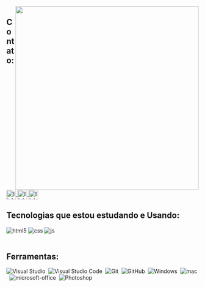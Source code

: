 <img align="right" height="480em" src="https://raw.githubusercontent.com/gist/GhostDani/5d63bd472e0570ec1de7fb13d1095067/raw/be3adbe44c770b1210927235822d35c022e490f7/githubcard.svg"/>

## Contato:

<a href="https://linkedin.com/in/danielsilva-701a29" target="_blank">
  <img align="center" height="25em" src="https://img.shields.io/badge/-Daniel Silva-05122A?style=flat&logo=linkedin" alt="linkedin"/>
</a>
<a href="https://www.criaseu.site" target="_blank">
  <img align="center" height="25em" src="https://img.shields.io/badge/-criaseu.site-05122A?style=flat&logo=internet-explorer" alt="linkedin"/>
</a>
<a href="https://api.whatsapp.com/message/F3NDT5UHQQ5DK1?autoload=1&app_absent=0" target="_blank">
  <img align="center" height="25em" src="https://img.shields.io/badge/-Whatsapp-05122A?style=flat&logo=whatsapp" alt="linkedin"/>
</a>

## Tecnologias que estou estudando e Usando:

<div style="display: inline_block">
  <img align="center" alt="html5" src="https://img.shields.io/badge/HTML5-E34F26?style=for-the-badge&logo=html5&logoColor=white" />
  <img align="center" alt="css" src="https://img.shields.io/badge/CSS3-1572B6?style=for-the-badge&logo=css3&logoColor=white" />
  <img align="center" alt="js" src="https://img.shields.io/badge/JavaScript-F7DF1E?style=for-the-badge&logo=javascript&logoColor=black" />
</div><br/>

## Ferramentas:
![Visual Studio](https://img.shields.io/badge/-Visual%20Studio-0D1117?style=for-the-badge&logo=visual-studio&logoColor=C8A2C8&labelColor=0D1117)&nbsp;
![Visual Studio Code](https://img.shields.io/badge/-Visual%20Studio%20Code-0D1117?style=for-the-badge&logo=visual-studio-code&logoColor=2986cc&labelColor=0D1117)&nbsp;
![Git](https://img.shields.io/badge/-Git-0D1117?style=for-the-badge&logo=git&labelColor=0D1117)&nbsp;
![GitHub](https://img.shields.io/badge/-GitHub-0D1117?style=for-the-badge&logo=github&labelColor=0D1117)&nbsp;
![Windows](https://img.shields.io/badge/-Windows-0D1117?style=for-the-badge&logo=windows&labelColor=0D1117)&nbsp;
![mac](https://img.shields.io/badge/-macOS-0D1117?style=for-the-badge&logo=apple&labelColor=0D1117)&nbsp;
![microsoft-office](https://img.shields.io/badge/-microsoft_office-0D1117?style=for-the-badge&logo=microsoft-office&labelColor=0D1117)&nbsp;
![Photoshop](https://img.shields.io/badge/-photoshop-0D1117?style=for-the-badge&logo=adobe-photoshop&labelColor=0D1117)&nbsp;
